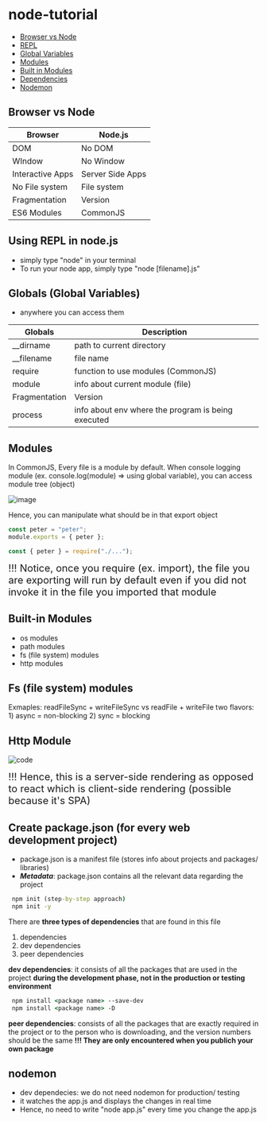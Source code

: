 # node-tutorial

- [Browser vs Node](#browser-vs-node)
- [REPL](#using-repl-in-nodejs)
- [Global Variables](#globals-global-variables)
- [Modules](#modules)
- [Built in Modules](#built-in-modules)
- [Dependencies](#create-packagejson-for-every-web-development-project)
- [Nodemon](#nodemon)

## Browser vs Node

| Browser          | Node.js          |
| ---------------- | ---------------- |
| DOM              | No DOM           |
| WIndow           | No Window        |
| Interactive Apps | Server Side Apps |
| No File system   | File system      |
| Fragmentation    | Version          |
| ES6 Modules      | CommonJS         |

## Using REPL in node.js

- simply type "node" in your terminal
- To run your node app, simply type "node [filename].js"

## Globals (Global Variables)

- anywhere you can access them

| Globals       | Description                                        |
| ------------- | -------------------------------------------------- |
| \_\_dirname   | path to current directory                          |
| \_\_filename  | file name                                          |
| require       | function to use modules (CommonJS)                 |
| module        | info about current module (file)                   |
| Fragmentation | Version                                            |
| process       | info about env where the program is being executed |

## Modules

In CommonJS, Every file is a module by default.
When console logging module (ex. console.log(module) => using global variable),
you can access module tree (object)

![image](https://user-images.githubusercontent.com/102004753/206481227-a95a307e-55f6-4ef7-9809-a84590c37948.png)

Hence, you can manipulate what should be in that export object

```js
const peter = "peter";
module.exports = { peter };

const { peter } = require("./...");
```

<span style="font-size: 20px;"> !!! Notice, once you require (ex. import), the file you are exporting will run by default even if you did not invoke it in the file you imported that module </span>

## Built-in Modules

- os modules
- path modules
- fs (file system) modules
- http modules

## Fs (file system) modules

Exmaples: readFileSync + writeFileSync vs readFile + writeFile
two flavors: 1) async = non-blocking 2) sync = blocking

## Http Module

![code](https://user-images.githubusercontent.com/102004753/206632005-2a58705b-febb-49dc-99f9-e4baacc5ba97.png)

<span style="font-size: 20px;"> !!! Hence, this is a server-side rendering as opposed to react which is client-side rendering (possible because it's SPA) </span>

## Create package.json (for every web development project)

- package.json is a manifest file (stores info about projects and packages/ libraries)
- **_Metadata_**: package.json contains all the relevant data regarding the project

```cmd
 npm init (step-by-step approach)
 npm init -y
```

There are **three types of dependencies** that are found in this file

1. dependencies
2. dev dependencies
3. peer dependencies

**dev dependencies**: it consists of all the packages that are used in the project **during the development phase, not in the production or testing environment**

```cmd
 npm install <package name> --save-dev
 npm install <package name> -D
```

**peer dependencies**: consists of all the packages that are exactly required in the project or to the person who is downloading, and the version numbers should be the same
**!!! They are only encountered when you publich your own package**

## nodemon

- dev dependecies: we do not need nodemon for production/ testing
- it watches the app.js and displays the changes in real time
- Hence, no need to write "node app.js" every time you change the app.js
